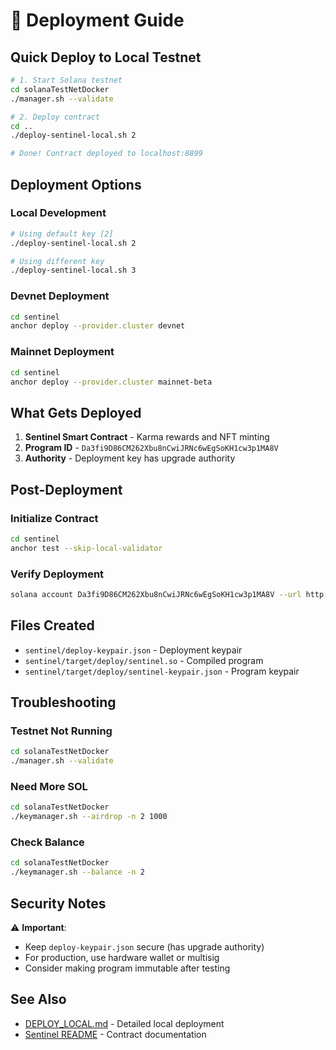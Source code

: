 # 🚀 Deployment Guide

## Quick Deploy to Local Testnet

```bash
# 1. Start Solana testnet
cd solanaTestNetDocker
./manager.sh --validate

# 2. Deploy contract
cd ..
./deploy-sentinel-local.sh 2

# Done! Contract deployed to localhost:8899
```

## Deployment Options

### Local Development

```bash
# Using default key [2]
./deploy-sentinel-local.sh 2

# Using different key
./deploy-sentinel-local.sh 3
```

### Devnet Deployment

```bash
cd sentinel
anchor deploy --provider.cluster devnet
```

### Mainnet Deployment

```bash
cd sentinel
anchor deploy --provider.cluster mainnet-beta
```

## What Gets Deployed

1. **Sentinel Smart Contract** - Karma rewards and NFT minting
2. **Program ID** - `Da3fi9D86CM262Xbu8nCwiJRNc6wEgSoKH1cw3p1MA8V`
3. **Authority** - Deployment key has upgrade authority

## Post-Deployment

### Initialize Contract

```bash
cd sentinel
anchor test --skip-local-validator
```

### Verify Deployment

```bash
solana account Da3fi9D86CM262Xbu8nCwiJRNc6wEgSoKH1cw3p1MA8V --url http://localhost:8899
```

## Files Created

- `sentinel/deploy-keypair.json` - Deployment keypair
- `sentinel/target/deploy/sentinel.so` - Compiled program
- `sentinel/target/deploy/sentinel-keypair.json` - Program keypair

## Troubleshooting

### Testnet Not Running

```bash
cd solanaTestNetDocker
./manager.sh --validate
```

### Need More SOL

```bash
cd solanaTestNetDocker
./keymanager.sh --airdrop -n 2 1000
```

### Check Balance

```bash
cd solanaTestNetDocker
./keymanager.sh --balance -n 2
```

## Security Notes

⚠️ **Important**: 
- Keep `deploy-keypair.json` secure (has upgrade authority)
- For production, use hardware wallet or multisig
- Consider making program immutable after testing

## See Also

- [DEPLOY_LOCAL.md](../DEPLOY_LOCAL.md) - Detailed local deployment
- [Sentinel README](../sentinel/README.md) - Contract documentation